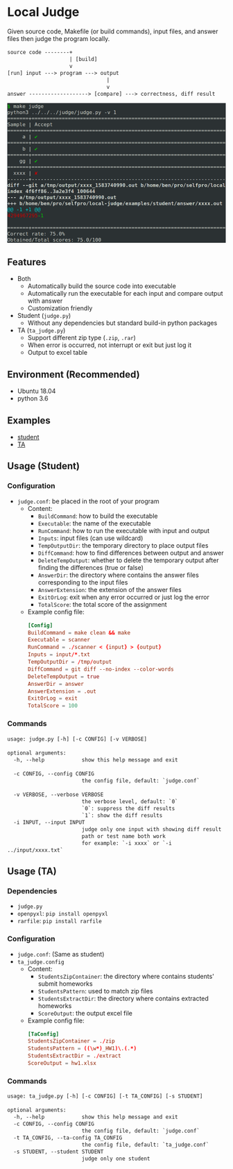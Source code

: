 # Local Judge

Given source code, Makefile (or build commands), input files, and answer files then judge the program locally.

```
source code --------+
                    | [build]
                    v
[run] input ---> program ---> output
                                |
                                v
answer -------------------> [compare] ---> correctness, diff result
```

![screenshot](images/screenshot.png)

## Features

+ Both
  + Automatically build the source code into executable
  + Automatically run the executable for each input and compare output with answer
  + Customization friendly
+ Student (`judge.py`)
  + Without any dependencies but standard build-in python packages
+ TA (`ta_judge.py`)
  + Support different zip type (`.zip`, `.rar`)
  + When error is occurred, not interrupt or exit but just log it 
  + Output to excel table

## Environment (Recommended)

+ Ubuntu 18.04
+ python 3.6

## Examples

+ [student](examples/student/)
+ [TA](examples/ta/)

## Usage (Student)

### Configuration

+ `judge.conf`: be placed in the root of your program
  + Content:
    + `BuildCommand`: how to build the executable
    + `Executable`: the name of the executable
    + `RunCommand`: how to run the executable with input and output
    + `Inputs`: input files (can use wildcard)
    + `TempOutputDir`: the temporary directory to place output files
    + `DiffCommand`: how to find differences between output and answer
    + `DeleteTempOutput`: whether to delete the temporary output after finding the differences (true or false)
    + `AnswerDir`: the directory where contains the answer files corresponding to the input files
    + `AnswerExtension`: the extension of the answer files
    + `ExitOrLog`: exit when any error occurred or just log the error
    + `TotalScore`: the total score of the assignment
  + Example config file:
    ```conf
    [Config]
    BuildCommand = make clean && make
    Executable = scanner
    RunCommand = ./scanner < {input} > {output}
    Inputs = input/*.txt
    TempOutputDir = /tmp/output
    DiffCommand = git diff --no-index --color-words
    DeleteTempOutput = true
    AnswerDir = answer
    AnswerExtension = .out
    ExitOrLog = exit
    TotalScore = 100
    ```

### Commands

```text
usage: judge.py [-h] [-c CONFIG] [-v VERBOSE]

optional arguments:
  -h, --help            show this help message and exit

  -c CONFIG, --config CONFIG
                        the config file, default: `judge.conf`

  -v VERBOSE, --verbose VERBOSE
                        the verbose level, default: `0`
                        `0`: suppress the diff results
                        `1`: show the diff results
  -i INPUT, --input INPUT
                        judge only one input with showing diff result
                        path or test name both work
                        for example: `-i xxxx` or `-i ../input/xxxx.txt`
```

## Usage (TA)

### Dependencies

+ `judge.py`
+ `openpyxl`: `pip install openpyxl`
+ `rarfile`: `pip install rarfile`

### Configuration

+ `judge.conf`: (Same as student)
+ `ta_judge.config`
  + Content:
    + `StudentsZipContainer`: the directory where contains students' submit homeworks
    + `StudentsPattern`: used to match zip files
    + `StudentsExtractDir`: the directory where contains extracted homeworks
    + `ScoreOutput`: the output excel file
  + Example config file:
      ```conf
      [TaConfig]
      StudentsZipContainer = ./zip
      StudentsPattern = ((\w*)_HW1)\.(.*)
      StudentsExtractDir = ./extract
      ScoreOutput = hw1.xlsx
      ```

### Commands

```text
usage: ta_judge.py [-h] [-c CONFIG] [-t TA_CONFIG] [-s STUDENT]

optional arguments:
  -h, --help            show this help message and exit
  -c CONFIG, --config CONFIG
                        the config file, default: `judge.conf`
  -t TA_CONFIG, --ta-config TA_CONFIG
                        the config file, default: `ta_judge.conf`
  -s STUDENT, --student STUDENT
                        judge only one student
```
